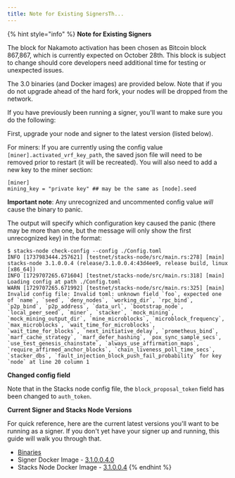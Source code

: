 ```yaml
---
title: Note for Existing SignersTh...
---
```


{% hint style="info" %}
**Note for Existing Signers**

The block for Nakamoto activation has been chosen as Bitcoin block 867,867, which is currently expected on October 28th. This block is subject to change should core developers need additional time for testing or unexpected issues.

The 3.0 binaries (and Docker images) are provided below. Note that if you do not upgrade ahead of the hard fork, your nodes will be dropped from the network.

If you have previously been running a signer, you'll want to make sure you do the following:

First, upgrade your node and signer to the latest version (listed below).

For miners: If you are currently using the config value `[miner].activated_vrf_key_path`, the saved json file will need to be removed prior to restart (it will be recreated). You will also need to add a new key to the miner section:

```
[miner]
mining_key = "private key" ## may be the same as [node].seed
```

**Important note**: Any unrecognized and uncommented config value _will_ cause the binary to panic.

The output will specify which configuration key caused the panic (there may be more than one, but the message will only show the first unrecognized key) in the format:

```
$ stacks-node check-config --config ./Config.toml
INFO [1737983444.257621] [testnet/stacks-node/src/main.rs:278] [main] stacks-node 3.1.0.0.4 (release/3.1.0.0.4:43d4ee9, release build, linux [x86_64])
INFO [1729707265.671604] [testnet/stacks-node/src/main.rs:318] [main] Loading config at path ./Config.toml
WARN [1729707265.671992] [testnet/stacks-node/src/main.rs:325] [main] Invalid config file: Invalid toml: unknown field `foo`, expected one of `name`, `seed`, `deny_nodes`, `working_dir`, `rpc_bind`, `p2p_bind`, `p2p_address`, `data_url`, `bootstrap_node`, `local_peer_seed`, `miner`, `stacker`, `mock_mining`, `mock_mining_output_dir`, `mine_microblocks`, `microblock_frequency`, `max_microblocks`, `wait_time_for_microblocks`, `wait_time_for_blocks`, `next_initiative_delay`, `prometheus_bind`, `marf_cache_strategy`, `marf_defer_hashing`, `pox_sync_sample_secs`, `use_test_genesis_chainstate`, `always_use_affirmation_maps`, `require_affirmed_anchor_blocks`, `chain_liveness_poll_time_secs`, `stacker_dbs`, `fault_injection_block_push_fail_probability` for key `node` at line 20 column 1
```

**Changed config field**

Note that in the Stacks node config file, the `block_proposal_token` field has been changed to `auth_token`.

**Current Signer and Stacks Node Versions**

For quick reference, here are the current latest versions you'll want to be running as a signer. If you don't yet have your signer up and running, this guide will walk you through that.

* [Binaries](https://github.com/stacks-network/stacks-core/releases/latest)
* Signer Docker Image - [3.1.0.0.4.0](https://hub.docker.com/layers/blockstack/stacks-signer/3.1.0.0.4.0/images/sha256-847f9787e7c9fc3927944d9cb268b2857cbf6c99e33697381b32d3b984d762a7)
* Stacks Node Docker Image - [3.1.0.0.4](https://hub.docker.com/layers/blockstack/stacks-core/3.1.0.0.4/images/sha256-9fd51e4d2af004d44ca6de5b889390a12e2615cb3f1f13e5ac1bfed849aa3bba)
{% endhint %}
